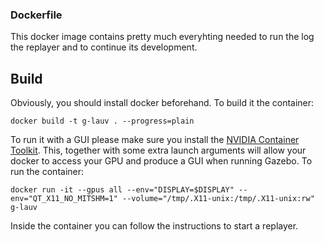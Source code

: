 ### Dockerfile 

This docker image contains pretty much everyhting needed to run the log the replayer and to continue its development. 

## Build 

Obviously, you should install docker beforehand. 
To build it the container:

```
docker build -t g-lauv . --progress=plain 
```

To run it with a GUI please make sure you install the [NVIDIA Container Toolkit](https://docs.nvidia.com/datacenter/cloud-native/container-toolkit/latest/install-guide.html). 
This, together with some extra launch arguments will allow your docker to access your GPU and produce a GUI when running Gazebo. 
To run the container: 

```
docker run -it --gpus all --env="DISPLAY=$DISPLAY" --env="QT_X11_NO_MITSHM=1" --volume="/tmp/.X11-unix:/tmp/.X11-unix:rw" g-lauv 
```

Inside the container you can follow the instructions to start a replayer. 


